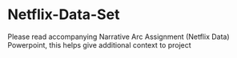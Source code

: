 # Netflix-Data-Set

Please read accompanying Narrative Arc Assignment (Netflix Data) Powerpoint, this helps give additional context to project
